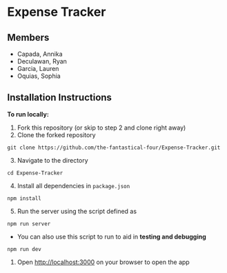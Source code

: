 # Expense Tracker

## Members
- Capada, Annika 
- Deculawan, Ryan
- Garcia, Lauren
- Oquias, Sophia

## Installation Instructions 
**To run locally:** 
1. Fork this repository (or skip to step 2 and clone right away)
2. Clone the forked repository 
```shell
git clone https://github.com/the-fantastical-four/Expense-Tracker.git
```
3. Navigate to the directory
```shell
cd Expense-Tracker
```
4. Install all dependencies in `package.json` 
```shell
npm install
```
5. Run the server using the script defined as 
```shell
npm run server
```
- You can also use this script to run to aid in **testing and debugging**
```shell
npm run dev
``` 
1. Open [http://localhost:3000](http://localhost:3000) on your browser to open the app
